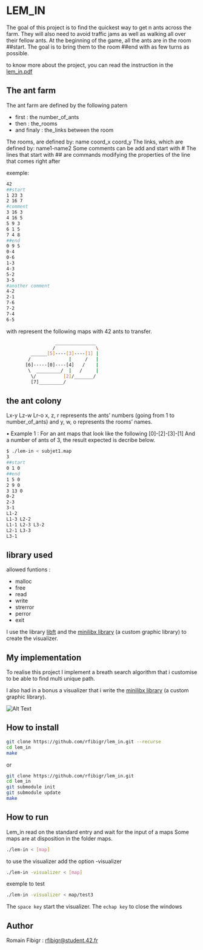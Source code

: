 # LEM_IN

The goal of this project is to find the quickest way to get n ants across the farm.
They will also need to avoid traffic jams as well as walking all over their fellow ants.
At the beginning of the game, all the ants are in the room ##start. The goal is to bring them to the room ##end with as few turns as possible.

to know more about the project, you can read the instruction in the [lem_in.pdf](https://github.com/rfibigr/lem_in/divers/lem_in.fr.pdf)


## The ant farm

The ant farm are defined by the following patern
+ first : the number_of_ants
+ then : the_rooms
+ and finaly : the_links between the room

The rooms, are defined by: name coord_x coord_y
The links, which are defined by: name1-name2
Some comments can be add and start with #
The lines that start with ## are commands modifying the properties of the line that comes right after

exemple:

```bash
42
##start
1 23 3
2 16 7
#comment
3 16 3
4 16 5
5 9 3
6 1 5
7 4 8
##end
0 9 5
0-4
0-6
1-3
4-3
5-2
3-5
#another comment
4-2
2-1
7-6
7-2
7-4
6-5
```

with represent the following maps with 42 ants to transfer.

```bash
                  _______________
                 /               \
         ______[5]----[3]----[1] |
        /              |     /   |
       [6]-----[0]----[4]   /    |
        \  _________/  |   /     |
         \/          [2]/_______/
         [7]_________/
```


## the ant colony

Lx-y Lz-w Lr-o
x, z, r represents the ants’ numbers (going from 1 to number_of_ants) and y,
w, o represents the rooms’ names.

• Example 1 :
For an ant maps that look like the following
[0]-[2]-[3]-[1]
And a number of ants of 3, the result expected is decribe below.

```bash
$ ./lem-in < subjet1.map
3
##start
0 1 0
##end
1 5 0
2 9 0
3 13 0
0-2
2-3
3-1
L1-2
L1-3 L2-2
L1-1 L2-3 L3-2
L2-1 L3-3
L3-1
```

## library used

allowed funtions :
+ malloc
+ free
+ read
+ write
+ strerror
+ perror
+ exit

I use the library [libft](https://github.com/rfibigr/libft)
and the [minilibx library](https://github.com/rfibigr/push_swap/tree/master/lib/minilibx_macos) (a custom graphic library) to create the visualizer.


## My implementation

To realise this project I implement a breath search algorithm that i customise to be able to find multi unique path.

I also had in a bonus a visualizer that i write the [minilibx library](https://github.com/rfibigr/push_swap/tree/master/lib/minilibx_macos) (a custom graphic library).

![Alt Text](https://github.com/rfibigr/lem_in/divers/lem_in.gif)



## How to install

```bash
git clone https://github.com/rfibigr/lem_in.git --recurse
cd lem_in
make
```

or

```bash
git clone https://github.com/rfibigr/lem_in.git
cd lem_in
git submodule init
git submodule update
make
```

## How to run

Lem_in read on the standard entry and wait for the input of a maps
Some maps are at disposition in the folder maps.

```bash
./lem-in < [map]
```

to use the visualizer add the option -visualizer

```bash
./lem-in -visualizer < [map]
```
exemple to test
```bash
./lem-in -visualizer < map/test3
```
The `space key` start the visualizer.
The `echap key` to close the windows


## Author

Romain Fibigr : rfibigr@student.42.fr
